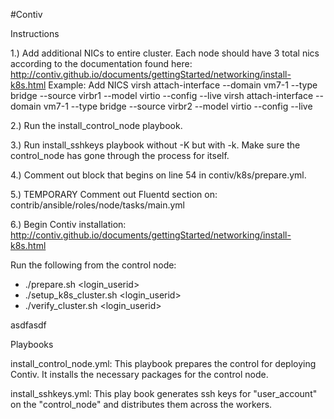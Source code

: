 #Contiv

Instructions

1.) Add additional NICs to entire cluster.  Each node should have 3 total nics according to the documentation found here:
http://contiv.github.io/documents/gettingStarted/networking/install-k8s.html
Example:
Add NICS
virsh attach-interface --domain vm7-1 --type bridge --source virbr1 --model virtio --config --live
virsh attach-interface --domain vm7-1 --type bridge --source virbr2 --model virtio --config --live


2.) Run the install_control_node playbook.

3.) Run install_sshkeys playbook without -K but with -k.  Make sure the control_node has gone through the process for itself.

4.) Comment out block that begins on line 54 in contiv/k8s/prepare.yml.

5.) TEMPORARY
Comment out Fluentd section on:
contrib/ansible/roles/node/tasks/main.yml

6.) Begin Contiv installation:
http://contiv.github.io/documents/gettingStarted/networking/install-k8s.html

Run the following from the control node:

- ./prepare.sh <login_userid>
- ./setup_k8s_cluster.sh <login_userid>
- ./verify_cluster.sh <login_userid> 

asdfasdf


Playbooks

install_control_node.yml:
This playbook prepares the control for deploying Contiv.  It installs the necessary packages for the control node.

install_sshkeys.yml:
This play book generates ssh keys for "user_account" on the "control_node" and distributes them across the workers.
